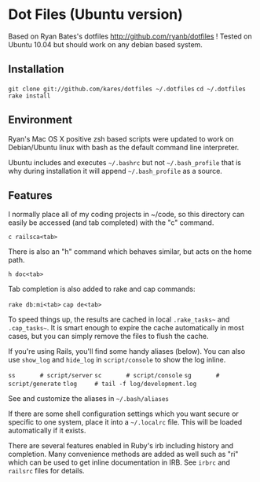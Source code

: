 Dot Files (Ubuntu version)
==========================

Based on Ryan Bates's dotfiles http://github.com/ryanb/dotfiles !
Tested on Ubuntu 10.04 but should work on any debian based system.


Installation
------------

  `git clone git://github.com/kares/dotfiles ~/.dotfiles`
  `cd ~/.dotfiles`
  `rake install`


Environment
-----------

Ryan's Mac OS X positive zsh based scripts were updated to work on
Debian/Ubuntu linux with bash as the default command line interpreter.

Ubuntu includes and executes `~/.bashrc` but not `~/.bash_profile` that is 
why during installation it will append `~/.bash_profile` as a source.

Features
--------

I normally place all of my coding projects in ~/code, so this directory 
can easily be accessed (and tab completed) with the "c" command.

  `c railsca<tab>`

There is also an "h" command which behaves similar, but acts on the 
home path.

  `h doc<tab>`

Tab completion is also added to rake and cap commands:

  `rake db:mi<tab>`
  `cap de<tab>`

To speed things up, the results are cached in local `.rake_tasks~` and 
`.cap_tasks~`. It is smart enough to expire the cache automatically in 
most cases, but you can simply remove the files to flush the cache.

If you're using Rails, you'll find some handy aliases (below). You can also 
use `show_log` and `hide_log` in `script/console` to show the log inline.
  
  `ss       # script/server`
  `sc       # script/console`
  `sg       # script/generate`
  `tlog     # tail -f log/development.log`

See and customize the aliases in `~/.bash/aliases`

If there are some shell configuration settings which you want secure or 
specific to one system, place it into a `~/.localrc` file. This will be 
loaded automatically if it exists.

There are several features enabled in Ruby's irb including history and 
completion. Many convenience methods are added as well such as "ri"
which can be used to get inline documentation in IRB. See `irbrc` and
`railsrc` files for details.


